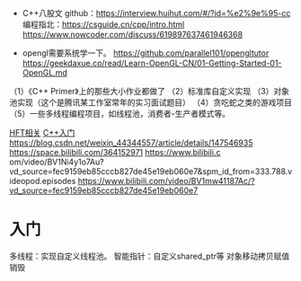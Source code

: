 * C++八股文
github：https://interview.huihut.com/#/?id=%e2%9e%95-cc
编程指北：https://csguide.cn/cpp/intro.html
https://www.nowcoder.com/discuss/619897637461946368


* opengl需要系统学一下。
https://github.com/parallel101/opengltutor
https://geekdaxue.co/read/Learn-OpenGL-CN/01-Getting-Started-01-OpenGL.md


（1）《C++ Primer》上的那些大小作业都做了
（2）标准库自定义实现
（3）对象池实现（这个是腾讯某工作室常年的实习面试题目）
（4）贪吃蛇之类的游戏项目
（5）一些多线程编程项目，如线程池，消费者-生产者模式等。



[HFT相关](https://alidocs.dingtalk.com/i/nodes/0eMKjyp814elL4pRhk405PonJxAZB1Gv?utm_scene=team_space)
[C++入门](https://alidocs.dingtalk.com/i/nodes/LeBq413JA2XjZ2QzCv6aRP3Q8DOnGvpb?utm_scene=team_space)
https://blog.csdn.net/weixin_44344557/article/details/147546935
https://space.bilibili.com/364152971
https://www.bilibili.c om/video/BV1Ni4y1o7Au?vd_source=fec9159eb85cccb827de45e19eb060e7&spm_id_from=333.788.videopod.episodes
https://www.bilibili.com/video/BV1mw41187Ac/?vd_source=fec9159eb85cccb827de45e19eb060e7




# 入门

多线程：实现自定义线程池。
智能指针：自定义shared_ptr等
对象移动拷贝赋值销毁